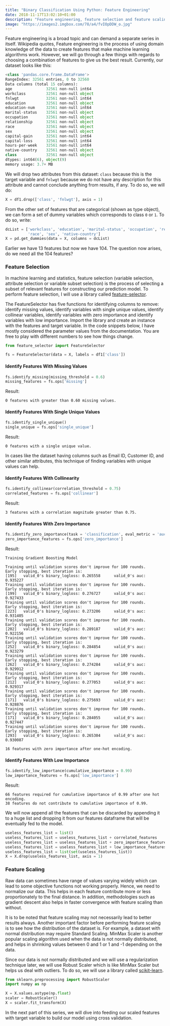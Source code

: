 ```yaml
---
title: "Binary Classification Using Python: Feature Engineering"
date: 2018-11-17T13:02:10+01:00
description: "Feature engineering, feature selection and feature scaling"
image: "https://images2.imgbox.com/78/a4/fvIOpDDW_o.jpg"
---
```


Feature engineering is a broad topic and can demand a separate series in itself. Wikipedia quotes, Feature engineering is the process of using domain knowledge of the data to create features that make machine learning algorithms work. However, we will go through a few things with regards to choosing a combination of features to give us the best result. Currently, our dataset looks like this:

```Python
<class 'pandas.core.frame.DataFrame'>
RangeIndex: 32561 entries, 0 to 32560
Data columns (total 15 columns):
age               32561 non-null int64
workclass         32561 non-null object
fnlwgt            32561 non-null int64
education         32561 non-null object
education-num     32561 non-null int64
marital-status    32561 non-null object
occupation        32561 non-null object
relationship      32561 non-null object
race              32561 non-null object
sex               32561 non-null object
capital-gain      32561 non-null int64
capital-loss      32561 non-null int64
hours-per-week    32561 non-null int64
native-country    32561 non-null object
class             32561 non-null object
dtypes: int64(6), object(9)
memory usage: 3.7+ MB
```

We will drop two attributes from this dataset: `class` because this is the target variable and `fnlwgt` because we do not have any description for this attribute and cannot conclude anything from results, if any. To do so, we will do:

```Python
X = df1.drop(['class', 'fnlwgt'], axis = 1)
```

From the other set of features that are categorical (shown as type object), we can form a set of dummy variables which corresponds to class `0` or `1`. To do so, write:

```Python
dcList = ['workclass', 'education', 'marital-status', 'occupation', 'relationship',
          'race', 'sex', 'native-country']
X = pd.get_dummies(data = X, columns = dcList)
```

Earlier we have 13 features but now we have 104. The question now arises, do we need all the 104 features?

### Feature Selection

In machine learning and statistics, feature selection (variable selection, attribute selection or variable subset selection) is the process of selecting a subset of relevant features for constructing our prediction model. To perform feature selection, I will use a library called [feature-selector](https://github.com/WillKoehrsen/feature-selector/).

The FeatureSelector has five functions for identifying columns to remove: identify missing values, identify variables with single unique values, identify collinear variables, identify variables with zero importance and identify variables with low importance. Import the library and create an instance with the features and target variable. In the code snippets below, I have mostly considered the parameter values from the documentation. You are free to play with different numbers to see how things change.

```Python
from feature_selector import FeatureSelector

fs = FeatureSelector(data = X, labels = df1['class'])
```

#### Identify Features With Missing Values

```Python
fs.identify_missing(missing_threshold = 0.6)
missing_features = fs.ops['missing']
```

Result:

```
0 features with greater than 0.60 missing values.
```

#### Identify Features With Single Unique Values

```Python
fs.identify_single_unique()
single_unique = fs.ops['single_unique']
```

Result:

```
0 features with a single unique value.
```

In cases like the dataset having columns such as Email ID, Customer ID, and other similar attributes, this technique of finding variables with unique values can help.

#### Identify Features With Collinearity

```Python
fs.identify_collinear(correlation_threshold = 0.75)
correlated_features = fs.ops['collinear']
```

Result:

```
3 features with a correlation magnitude greater than 0.75.
```

#### Identify Features With Zero Importance

```Python
fs.identify_zero_importance(task = 'classification', eval_metric = 'auc', n_iterations = 10, early_stopping = True)
zero_importance_features = fs.ops['zero_importance']
```

Result:

```
Training Gradient Boosting Model

Training until validation scores don't improve for 100 rounds.
Early stopping, best iteration is:
[195]   valid_0's binary_logloss: 0.265558      valid_0's auc: 0.935227
Training until validation scores don't improve for 100 rounds.
Early stopping, best iteration is:
[199]   valid_0's binary_logloss: 0.276727      valid_0's auc: 0.927433
Training until validation scores don't improve for 100 rounds.
Early stopping, best iteration is:
[223]   valid_0's binary_logloss: 0.273206      valid_0's auc: 0.931405
Training until validation scores don't improve for 100 rounds.
Early stopping, best iteration is:
[202]   valid_0's binary_logloss: 0.289187      valid_0's auc: 0.922156
Training until validation scores don't improve for 100 rounds.
Early stopping, best iteration is:
[252]   valid_0's binary_logloss: 0.284854      valid_0's auc: 0.923279
Training until validation scores don't improve for 100 rounds.
Early stopping, best iteration is:
[262]   valid_0's binary_logloss: 0.274284      valid_0's auc: 0.929912
Training until validation scores don't improve for 100 rounds.
Early stopping, best iteration is:
[212]   valid_0's binary_logloss: 0.277053      valid_0's auc: 0.929317
Training until validation scores don't improve for 100 rounds.
Early stopping, best iteration is:
[171]   valid_0's binary_logloss: 0.275693      valid_0's auc: 0.928876
Training until validation scores don't improve for 100 rounds.
Early stopping, best iteration is:
[171]   valid_0's binary_logloss: 0.284055      valid_0's auc: 0.927447
Training until validation scores don't improve for 100 rounds.
Early stopping, best iteration is:
[293]   valid_0's binary_logloss: 0.265304      valid_0's auc: 0.930087

16 features with zero importance after one-hot encoding.
```

#### Identify Features With Low Importance

```Python
fs.identify_low_importance(cumulative_importance = 0.99)
low_importance_features = fs.ops['low_importance']
```

Result:

```
66 features required for cumulative importance of 0.99 after one hot encoding.
38 features do not contribute to cumulative importance of 0.99.
```

We will now append all the features that can be discarded by appending it to a huge list and dropping it from our features dataframe that will be eventually fed to the model.

```Python
useless_features_list = list()
useless_features_list = useless_features_list + correlated_features
useless_features_list = useless_features_list + zero_importance_features
useless_features_list = useless_features_list + low_importance_features
useless_features_list = list(set(useless_features_list))
X = X.drop(useless_features_list, axis = 1)
```

### Feature Scaling

Raw data can sometimes have range of values varying widely which can lead to some objective functions not working properly. Hence, we need to normalize our data. This helps in each feature contribute more or less proportionately to the final distance. In addition, methodologies such as gradient descent also helps in faster convergence with feature scaling than without.

It is to be noted that feature scaling may not necessarily lead to better results always. Another important factor before performing feature scaling is to see how the distribution of the dataset is. For example, a dataset with normal distribution may require Standard Scaling. MinMax Scaler is another popular scaling algorithm used when the data is not normally distributed, and helps in shrinking values between 0 and 1 or 1 and -1 depending on the data.

Since our data is not normally distributed and we will use a regularization technique later, we will use Robust Scaler which is like MinMax Scaler but helps us deal with outliers. To do so, we will use a library called [scikit-learn](https://scikit-learn.org/stable/).

```Python
from sklearn.preprocessing import RobustScaler
import numpy as np

X = X.values.astype(np.float)
scaler = RobustScaler()
X = scaler.fit_transform(X)
```

In the next part of this series, we will dive into feeding our scaled features with target variable to build our model using cross validation.